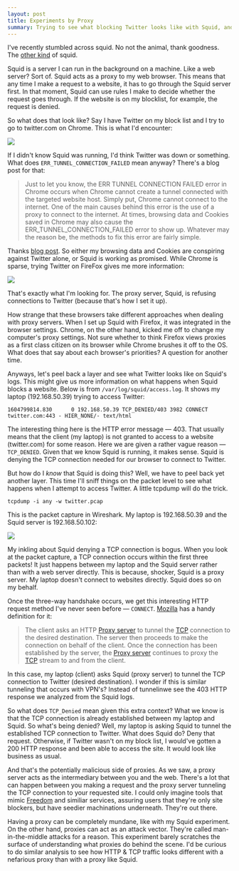 ```yaml
---
layout: post
title: Experiments by Proxy
summary: Trying to see what blocking Twitter looks like with Squid, and what it can teach us about proxies.
---
```


I've recently stumbled across squid. No not the animal, thank goodness. The [other kind](http://www.squid-cache.org/) of squid.

Squid is a server I can run in the background on a machine. Like a web server? Sort of. Squid acts as a proxy to my web browser. This means that any time I make a request to a website, it has to go through the Squid server first. In that moment, Squid can use rules I make to decide whether the request goes through. If the website is on my blocklist, for example, the request is denied.

So what does that look like? Say I have Twitter on my block list and I try to go to twitter.com on Chrome. This is what I'd encounter:

![](https://i.snap.as/2YTtF4EO.png)

If I didn't know Squid was running, I'd think Twitter was down or something. What does `ERR_TUNNEL_CONNECTION_FAILED` mean anyway? There's a blog post for that:

> Just to let you know, the ERR TUNNEL CONNECTION FAILED error in Chrome occurs when Chrome cannot create a tunnel connected with the targeted website host. Simply put, Chrome cannot connect to the internet. One of the main causes behind this error is the use of a proxy to connect to the internet. At times, browsing data and Cookies saved in Chrome may also cause the ERR_TUNNEL_CONNECTION_FAILED error to show up. Whatever may the reason be, the methods to fix this error are fairly simple.

Thanks [blog post](https://thegeekpage.com/solved-fix-err_tunnel_connection_failed-error-in-chrome/). So either my browsing data and Cookies are conspiring against Twitter alone, or Squid is working as promised. While Chrome is sparse, trying Twitter on FireFox gives me more information:

![](https://i.snap.as/4dzXQsvw.png)

That's exactly what I'm looking for. The proxy server, Squid, is refusing connections to Twitter (because that's how I set it up).

How strange that these browsers take different approaches when dealing with proxy servers. When I set up Squid with Firefox, it was integrated in the browser settings. Chrome, on the other hand, kicked me off to change my computer's proxy settings. Not sure whether to think Firefox views proxies as a first class citizen on its browser while Chrome brushes it off to the OS. What does that say about each browser's priorities? A question for another time.

Anyways, let's peel back a layer and see what Twitter looks like on Squid's logs. This might give us more information on what happens when Squid blocks a website. Below is from `/var/log/squid/access.log`. It shows my laptop (192.168.50.39) trying to access Twitter:

```
1604799814.830      0 192.168.50.39 TCP_DENIED/403 3982 CONNECT twitter.com:443 - HIER_NONE/- text/html
```

The interesting thing here is the HTTP error message — 403. That usually means that the client (my laptop) is not granted to access to a website (twitter.com) for some reason. Here we are given a rather vague reason — `TCP_DENIED`. Given that we know Squid is running, it makes sense. Squid is denying the TCP connection needed for our browser to connect to Twitter.

But how do I *know* that Squid is doing this? Well, we have to peel back yet another layer. This time I'll sniff things on the packet level to see what happens when I attempt to access Twitter. A little tcpdump will do the trick.

`tcpdump -i any -w twitter.pcap`

This is the packet capture in Wireshark. My laptop is 192.168.50.39 and the Squid server is 192.168.50.102:

![](https://i.snap.as/L80Ip4WE.png)

My inkling about Squid denying a TCP connection is bogus. When you look at the packet capture, a TCP connection occurs within the first three packets! It just happens between my laptop and the Squid server rather than with a web server directly. This is because, shocker, Squid is a proxy server. My laptop doesn't connect to websites directly. Squid does so on my behalf.

Once the three-way handshake occurs, we get this interesting HTTP request method I've never seen before — `CONNECT`. [Mozilla](https://developer.mozilla.org/en-US/docs/Web/HTTP/Methods/CONNECT) has a handy definition for it:

> The client asks an HTTP [Proxy server](https://developer.mozilla.org/en-US/docs/Glossary/Proxy_server) to tunnel the [TCP](https://developer.mozilla.org/en-US/docs/Glossary/Transmission_Control_Protocol_(TCP)) connection to the desired destination. The server then proceeds to make the connection on behalf of the client. Once the connection has been established by the server, the [Proxy server](https://developer.mozilla.org/en-US/docs/Glossary/Proxy_server) continues to proxy the [TCP](https://developer.mozilla.org/en-US/docs/Glossary/Transmission_Control_Protocol_(TCP)) stream to and from the client.

In this case, my laptop (client) asks Squid (proxy server) to tunnel the TCP connection to Twitter (desired destination). I wonder if this is similar tunneling that occurs with VPN's? Instead of tunnelinwe see the 403 HTTP response we analyzed from the Squid logs.

So what does `TCP_Denied` mean given this extra context? What we know is that the TCP connection is already established between my laptop and Squid. So what's being denied? Well, my laptop is asking Squid to tunnel the established TCP connection to Twitter. What does Squid do? Deny that request. Otherwise, if Twitter wasn't on my block list, I would've gotten a 200 HTTP response and been able to access the site. It would look like business as usual.

And that's the potentially malicious side of proxies. As we saw, a proxy server acts as the intermediary between you and the web. There's a lot that can happen between you making a request and the proxy server tunneling the TCP connection to your requested site. I could only imagine tools that mimic [Freedom](https://freedom.to) and similiar services, assuring users that they're only site blockers, but have seedier machinations underneath. They're out there.

Having a proxy can be completely mundane, like with my Squid experiment. On the other hand, proxies can act as an attack vector. They're called man-in-the-middle attacks for a reason. This experiment barely scratches the surface of understanding what proxies do behind the scene. I'd be curious to do similar analysis to see how HTTP & TCP traffic looks different with a nefarious proxy than with a proxy like Squid.
